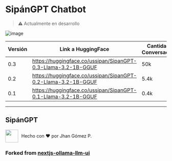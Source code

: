 # SipánGPT Chatbot

> ⚠️ Actualmente en desarrollo


![image](https://github.com/user-attachments/assets/1e0d5ce2-c662-4bd4-abb0-b24f331c9bb2)


|Versión| Link a HuggingFace | Cantidad de Conversaciones |
|--|--|--|
| 0.3 | https://huggingface.co/ussipan/SipanGPT-0.3-Llama-3.2-1B-GGUF | 50k |
| 0.2 | https://huggingface.co/ussipan/SipanGPT-0.2-Llama-3.2-1B-GGUF | 5.4k |
| 0.1 | https://huggingface.co/ussipan/SipanGPT-0.1-Llama-3.2-1B-GGUF | 0.4k |



---

## SipánGPT

<div style="display: flex; align-items: center; height: fit-content;">
  <img src="https://avatars.githubusercontent.com/u/60937214?v=4" width="40" style="margin-right: 10px;"/>
  <span>Hecho con ❤️ por Jhan Gómez P.</span>
</div>

### Forked from [nextjs-ollama-llm-ui](https://github.com/jakobhoeg/nextjs-ollama-llm-ui)
